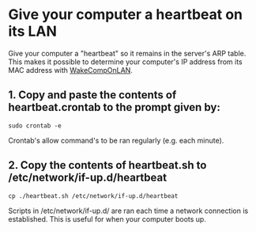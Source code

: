 # Give your computer a heartbeat on its LAN

Give your computer a "heartbeat" so it remains in the server's ARP table. This makes it possible to determine your computer's IP address from its MAC address with [WakeCompOnLAN](https://github.com/Krail/WakeCompOnLAN).


## 1. Copy and paste the contents of heartbeat.crontab to the prompt given by:

    sudo crontab -e

Crontab's allow command's to be ran regularly (e.g. each minute).

## 2. Copy the contents of heartbeat.sh to /etc/network/if-up.d/heartbeat

    cp ./heartbeat.sh /etc/network/if-up.d/heartbeat

Scripts in /etc/network/if-up.d/ are ran each time a network connection is established. This is useful for when your computer boots up.
